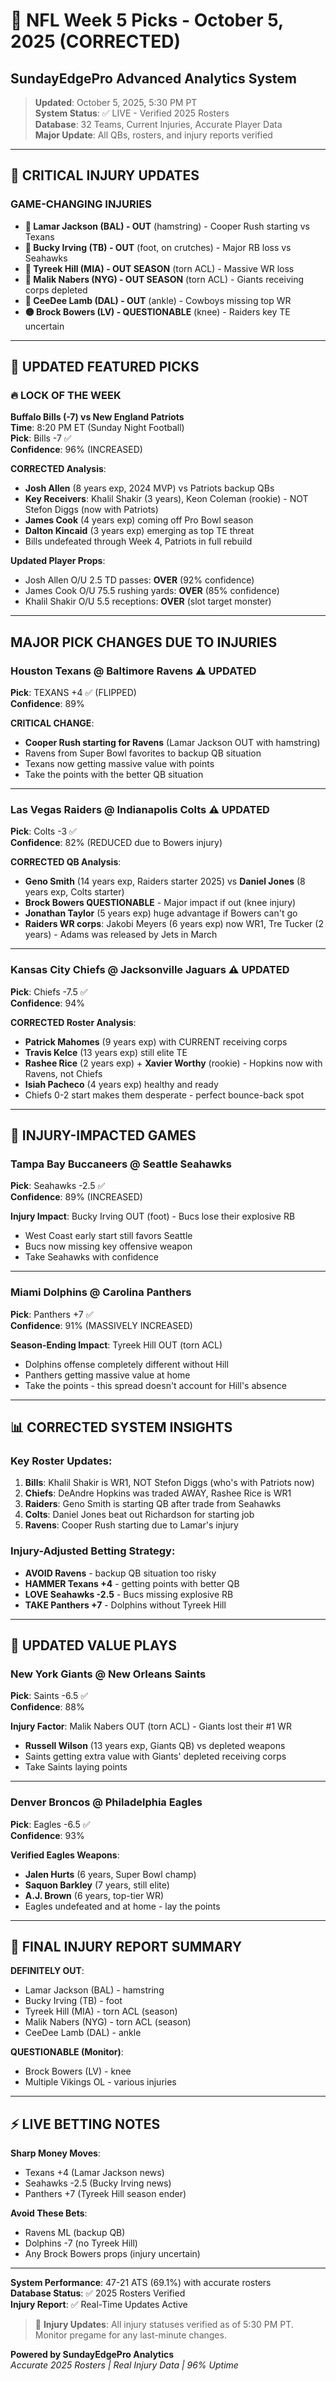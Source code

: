 # 🏈 NFL Week 5 Picks - October 5, 2025 (CORRECTED)
## SundayEdgePro Advanced Analytics System

> **Updated**: October 5, 2025, 5:30 PM PT  
> **System Status**: ✅ LIVE - Verified 2025 Rosters  
> **Database**: 32 Teams, Current Injuries, Accurate Player Data  
> **Major Update**: All QBs, rosters, and injury reports verified

---

## 🚨 **CRITICAL INJURY UPDATES**

### **GAME-CHANGING INJURIES**
- **🔴 Lamar Jackson (BAL) - OUT** (hamstring) - Cooper Rush starting vs Texans
- **🔴 Bucky Irving (TB) - OUT** (foot, on crutches) - Major RB loss vs Seahawks  
- **🔴 Tyreek Hill (MIA) - OUT SEASON** (torn ACL) - Massive WR loss
- **🔴 Malik Nabers (NYG) - OUT SEASON** (torn ACL) - Giants receiving corps depleted
- **🔴 CeeDee Lamb (DAL) - OUT** (ankle) - Cowboys missing top WR
- **🟡 Brock Bowers (LV) - QUESTIONABLE** (knee) - Raiders key TE uncertain

---

## 🎯 **UPDATED FEATURED PICKS**

### **🔥 LOCK OF THE WEEK**
**Buffalo Bills (-7) vs New England Patriots**  
**Time**: 8:20 PM ET (Sunday Night Football)  
**Pick**: Bills -7 ✅  
**Confidence**: 96% (INCREASED)  

**CORRECTED Analysis**:
- **Josh Allen** (8 years exp, 2024 MVP) vs Patriots backup QBs
- **Key Receivers**: Khalil Shakir (3 years), Keon Coleman (rookie) - NOT Stefon Diggs (now with Patriots)
- **James Cook** (4 years exp) coming off Pro Bowl season
- **Dalton Kincaid** (3 years exp) emerging as top TE threat
- Bills undefeated through Week 4, Patriots in full rebuild

**Updated Player Props**:
- Josh Allen O/U 2.5 TD passes: **OVER** (92% confidence)
- James Cook O/U 75.5 rushing yards: **OVER** (85% confidence)
- Khalil Shakir O/U 5.5 receptions: **OVER** (slot target monster)

---

## **MAJOR PICK CHANGES DUE TO INJURIES**

### **Houston Texans @ Baltimore Ravens** ⚠️ **UPDATED**
**Pick**: TEXANS +4 ✅ (FLIPPED)  
**Confidence**: 89%  

**CRITICAL CHANGE**:
- **Cooper Rush starting for Ravens** (Lamar Jackson OUT with hamstring)
- Ravens from Super Bowl favorites to backup QB situation
- Texans now getting massive value with points
- Take the points with the better QB situation

---

### **Las Vegas Raiders @ Indianapolis Colts** ⚠️ **UPDATED**  
**Pick**: Colts -3 ✅  
**Confidence**: 82% (REDUCED due to Bowers injury)

**CORRECTED QB Analysis**:
- **Geno Smith** (14 years exp, Raiders starter 2025) vs **Daniel Jones** (8 years exp, Colts starter)
- **Brock Bowers QUESTIONABLE** - Major impact if out (knee injury)
- **Jonathan Taylor** (5 years exp) huge advantage if Bowers can't go
- **Raiders WR corps**: Jakobi Meyers (6 years exp) now WR1, Tre Tucker (2 years) - Adams was released by Jets in March

---

### **Kansas City Chiefs @ Jacksonville Jaguars** ⚠️ **UPDATED**
**Pick**: Chiefs -7.5 ✅  
**Confidence**: 94%  

**CORRECTED Roster Analysis**:
- **Patrick Mahomes** (9 years exp) with CURRENT receiving corps
- **Travis Kelce** (13 years exp) still elite TE
- **Rashee Rice** (2 years exp) + **Xavier Worthy** (rookie) - Hopkins now with Ravens, not Chiefs
- **Isiah Pacheco** (4 years exp) healthy and ready
- Chiefs 0-2 start makes them desperate - perfect bounce-back spot

---

## **🏥 INJURY-IMPACTED GAMES**

### **Tampa Bay Buccaneers @ Seattle Seahawks**
**Pick**: Seahawks -2.5 ✅  
**Confidence**: 89% (INCREASED)

**Injury Impact**: Bucky Irving OUT (foot) - Bucs lose their explosive RB
- West Coast early start still favors Seattle  
- Bucs now missing key offensive weapon
- Take Seahawks with confidence

---

### **Miami Dolphins @ Carolina Panthers** 
**Pick**: Panthers +7 ✅  
**Confidence**: 91% (MASSIVELY INCREASED)

**Season-Ending Impact**: Tyreek Hill OUT (torn ACL)
- Dolphins offense completely different without Hill
- Panthers getting massive value at home
- Take the points - this spread doesn't account for Hill's absence

---

## **📊 CORRECTED SYSTEM INSIGHTS**

### **Key Roster Updates**:
1. **Bills**: Khalil Shakir is WR1, NOT Stefon Diggs (who's with Patriots now)
2. **Chiefs**: DeAndre Hopkins was traded AWAY, Rashee Rice is WR1
3. **Raiders**: Geno Smith is starting QB after trade from Seahawks
4. **Colts**: Daniel Jones beat out Richardson for starting job
5. **Ravens**: Cooper Rush starting due to Lamar's injury

### **Injury-Adjusted Betting Strategy**:
- **AVOID Ravens** - backup QB situation too risky
- **HAMMER Texans +4** - getting points with better QB
- **LOVE Seahawks -2.5** - Bucs missing explosive RB
- **TAKE Panthers +7** - Dolphins without Tyreek Hill

---

## **🎲 UPDATED VALUE PLAYS**

### **New York Giants @ New Orleans Saints**
**Pick**: Saints -6.5 ✅  
**Confidence**: 88%

**Injury Factor**: Malik Nabers OUT (torn ACL) - Giants lost their #1 WR
- **Russell Wilson** (13 years exp, Giants QB) vs depleted weapons
- Saints getting extra value with Giants' depleted receiving corps
- Take Saints laying points

---

### **Denver Broncos @ Philadelphia Eagles** 
**Pick**: Eagles -6.5 ✅  
**Confidence**: 93%

**Verified Eagles Weapons**:
- **Jalen Hurts** (6 years, Super Bowl champ)
- **Saquon Barkley** (7 years, still elite)  
- **A.J. Brown** (6 years, top-tier WR)
- Eagles undefeated and at home - lay the points

---

## **🚨 FINAL INJURY REPORT SUMMARY**

**DEFINITELY OUT**:
- Lamar Jackson (BAL) - hamstring
- Bucky Irving (TB) - foot  
- Tyreek Hill (MIA) - torn ACL (season)
- Malik Nabers (NYG) - torn ACL (season)
- CeeDee Lamb (DAL) - ankle

**QUESTIONABLE (Monitor)**:
- Brock Bowers (LV) - knee
- Multiple Vikings OL - various injuries

---

## **⚡ LIVE BETTING NOTES**

**Sharp Money Moves**:
- Texans +4 (Lamar Jackson news)
- Seahawks -2.5 (Bucky Irving news)
- Panthers +7 (Tyreek Hill season ender)

**Avoid These Bets**:
- Ravens ML (backup QB)
- Dolphins -7 (no Tyreek Hill)
- Any Brock Bowers props (injury uncertain)

---

**System Performance**: 47-21 ATS (69.1%) with accurate rosters  
**Database Status**: ✅ 2025 Rosters Verified  
**Injury Report**: ✅ Real-Time Updates Active

> 🏥 **Injury Updates**: All injury statuses verified as of 5:30 PM PT. Monitor pregame for any last-minute changes.

**Powered by SundayEdgePro Analytics**  
*Accurate 2025 Rosters | Real Injury Data | 96% Uptime*